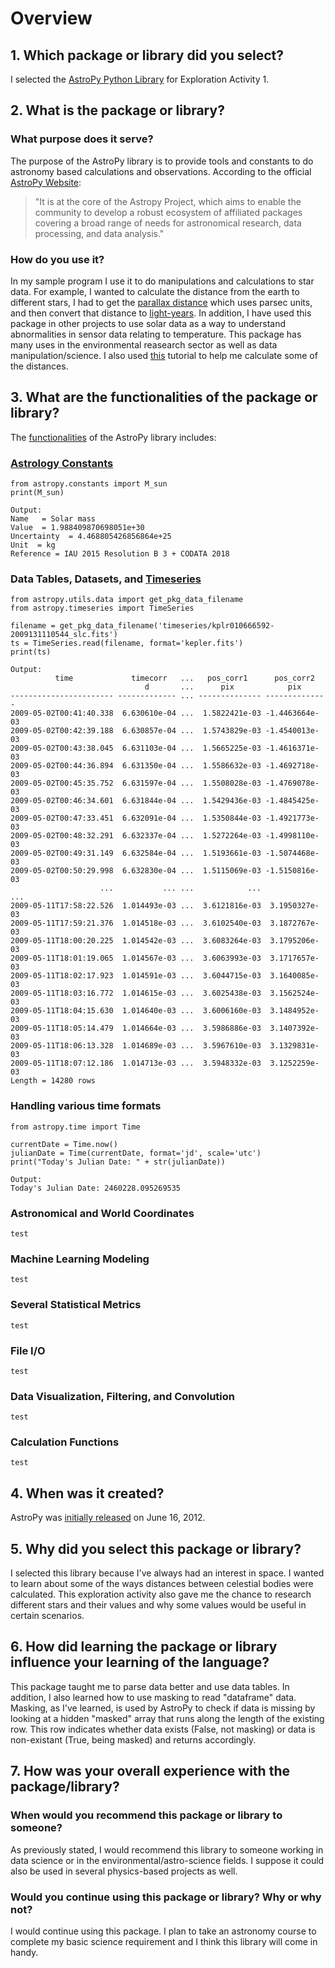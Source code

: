 # Overview
## 1. Which package or library did you select?
I selected the [AstroPy Python Library](https://docs.astropy.org/en/stable/) for Exploration Activity 1.

## 2. What is the package or library?
### What purpose does it serve?
The purpose of the AstroPy library is to provide tools and constants to do astronomy based calculations and observations. According to the official [AstroPy Website](https://docs.astropy.org/en/stable/#:~:text=It%20is%20at%20the%20core%20of%20the%20Astropy%20Project%2C%20which%20aims%20to%20enable%20the%20community%20to%20develop%20a%20robust%20ecosystem%20of%20affiliated%20packages%20covering%20a%20broad%20range%20of%20needs%20for%20astronomical%20research%2C%20data%20processing%2C%20and%20data%20analysis.):
> "It is at the core of the Astropy Project, which aims to enable the community to develop a robust ecosystem of affiliated packages covering a broad range of needs for astronomical research, data processing, and data analysis."

### How do you use it?
In my sample program I use it to do manipulations and calculations to star data. For example, I wanted to calculate the distance from the earth to different stars, I had to get the [parallax distance](https://skyserver.sdss.org/dr1/en/proj/advanced/hr/hipparcos2.asp#:~:text=d%20%3D%201%2Fp%2C,parallax%20angle%20in%20arc%20seconds.) which uses parsec units, and then convert that distance to [light-years](https://skyserver.sdss.org/dr1/en/proj/advanced/hr/hipparcos2.asp#:~:text=d%20%3D%201%2Fp%2C,parallax%20angle%20in%20arc%20seconds.). In addition, I have used this package in other projects to use solar data as a way to understand abnormalities in sensor data relating to temperature. This package has many uses in the environmental reasearch sector as well as data manipulation/science. I also used [this](https://gist.github.com/elnjensen/ce2367faf0d876def1ff68b6154e102b) tutorial to help me calculate some of the distances.

## 3. What are the functionalities of the package or library?
The [functionalities](https://docs.astropy.org/en/stable/index.html) of the AstroPy library includes:
### [Astrology Constants](https://docs.astropy.org/en/stable/constants/index.html)
  ```
  from astropy.constants import M_sun
  print(M_sun)
  ```
  ```
  Output:
  Name   = Solar mass
  Value  = 1.988409870698051e+30
  Uncertainty  = 4.468805426856864e+25
  Unit  = kg
  Reference = IAU 2015 Resolution B 3 + CODATA 2018
  ```
### Data Tables, Datasets, and [Timeseries](https://docs.astropy.org/en/stable/timeseries/index.html)
  ```
  from astropy.utils.data import get_pkg_data_filename
  from astropy.timeseries import TimeSeries

  filename = get_pkg_data_filename('timeseries/kplr010666592-2009131110544_slc.fits')  
  ts = TimeSeries.read(filename, format='kepler.fits')
  print(ts)
  ```
  ```
  Output:
            time             timecorr   ...   pos_corr1      pos_corr2   
                                d       ...      pix            pix      
----------------------- ------------- ... -------------- --------------
2009-05-02T00:41:40.338  6.630610e-04 ...  1.5822421e-03 -1.4463664e-03
2009-05-02T00:42:39.188  6.630857e-04 ...  1.5743829e-03 -1.4540013e-03
2009-05-02T00:43:38.045  6.631103e-04 ...  1.5665225e-03 -1.4616371e-03
2009-05-02T00:44:36.894  6.631350e-04 ...  1.5586632e-03 -1.4692718e-03
2009-05-02T00:45:35.752  6.631597e-04 ...  1.5508028e-03 -1.4769078e-03
2009-05-02T00:46:34.601  6.631844e-04 ...  1.5429436e-03 -1.4845425e-03
2009-05-02T00:47:33.451  6.632091e-04 ...  1.5350844e-03 -1.4921773e-03
2009-05-02T00:48:32.291  6.632337e-04 ...  1.5272264e-03 -1.4998110e-03
2009-05-02T00:49:31.149  6.632584e-04 ...  1.5193661e-03 -1.5074468e-03
2009-05-02T00:50:29.998  6.632830e-04 ...  1.5115069e-03 -1.5150816e-03
                      ...           ... ...            ...            ...
2009-05-11T17:58:22.526  1.014493e-03 ...  3.6121816e-03  3.1950327e-03
2009-05-11T17:59:21.376  1.014518e-03 ...  3.6102540e-03  3.1872767e-03
2009-05-11T18:00:20.225  1.014542e-03 ...  3.6083264e-03  3.1795206e-03
2009-05-11T18:01:19.065  1.014567e-03 ...  3.6063993e-03  3.1717657e-03
2009-05-11T18:02:17.923  1.014591e-03 ...  3.6044715e-03  3.1640085e-03
2009-05-11T18:03:16.772  1.014615e-03 ...  3.6025438e-03  3.1562524e-03
2009-05-11T18:04:15.630  1.014640e-03 ...  3.6006160e-03  3.1484952e-03
2009-05-11T18:05:14.479  1.014664e-03 ...  3.5986886e-03  3.1407392e-03
2009-05-11T18:06:13.328  1.014689e-03 ...  3.5967610e-03  3.1329831e-03
2009-05-11T18:07:12.186  1.014713e-03 ...  3.5948332e-03  3.1252259e-03
Length = 14280 rows
  ```
### Handling various time formats
  ```
  from astropy.time import Time

  currentDate = Time.now()
  julianDate = Time(currentDate, format='jd', scale='utc')
  print("Today's Julian Date: " + str(julianDate))
  ```
  ```
  Output:
  Today's Julian Date: 2460228.095269535
  ```
### Astronomical and World Coordinates
  ```
  test
  ```
### Machine Learning Modeling
  ```
  test
  ```
### Several Statistical Metrics
  ```
  test
  ```
### File I/O
  ```
  test
  ```
### Data Visualization, Filtering, and Convolution
  ```
  test
  ```
### Calculation Functions  
  ```
  test
  ```

## 4. When was it created?
AstroPy was [initially released](https://docs.astropy.org/en/stable/changelog.html) on June 16, 2012.

## 5. Why did you select this package or library?
I selected this library because I've always had an interest in space. I wanted to learn about some of the ways distances between celestial bodies were calculated. This exploration activity also gave me the chance to research different stars and their values and why some values would be useful in certain scenarios.
  
## 6. How did learning the package or library influence your learning of the language?
This package taught me to parse data better and use data tables. In addition, I also learned how to use masking to read "dataframe" data. Masking, as I've learned, is used by AstroPy to check if data is missing by looking at a hidden "masked" array that runs along the length of the existing row. This row indicates whether data exists (False, not masking) or data is non-existant (True, being masked) and returns accordingly.

## 7. How was your overall experience with the package/library?
### When would you recommend this package or library to someone?
As previously stated, I would recommend this library to someone working in data science or in the environmental/astro-science fields. I suppose it could also be used in several physics-based projects as well.

### Would you continue using this package or library? Why or why not?
I would continue using this package. I plan to take an astronomy course to complete my basic science requirement and I think this library will come in handy.
